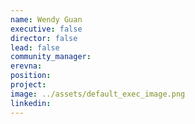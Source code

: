 ```yaml
---
name: Wendy Guan
executive: false
director: false
lead: false
community_manager:  
erevna: 
position:  
project:  
image: ../assets/default_exec_image.png
linkedin: 
---
```

